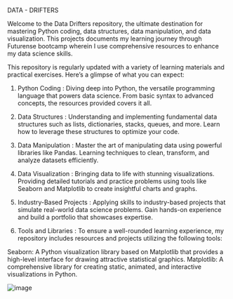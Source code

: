 DATA - DRIFTERS

Welcome to the Data Drifters repository, the ultimate destination for mastering Python coding, data structures, data manipulation, and data visualization.
This projects documents my learning journey through Futurense bootcamp wherein I use comprehensive resources to enhance my data science skills.

This repository is regularly updated with a variety of learning materials and practical exercises. 
Here’s a glimpse of what you can expect:

1. Python Coding :
Diving deep into Python, the versatile programming language that powers data science. From basic syntax to advanced concepts, the resources provided covers it all.

2. Data Structures :
Understanding and implementing fundamental data structures such as lists, dictionaries, stacks, queues, and more. Learn how to leverage these structures to optimize your code.

3. Data Manipulation :
Master the art of manipulating data using powerful libraries like Pandas. Learning techniques to clean, transform, and analyze datasets efficiently.

4. Data Visualization :
Bringing data to life with stunning visualizations. Providing detailed tutorials and practice problems using tools like Seaborn and Matplotlib to create insightful charts and graphs.

5. Industry-Based Projects :
Applying skills to industry-based projects that simulate real-world data science problems. Gain hands-on experience and build a portfolio that showcases expertise.

6. Tools and Libraries :
To ensure a well-rounded learning experience, my repository includes resources and projects utilizing the following tools:

Seaborn: A Python visualization library based on Matplotlib that provides a high-level interface for drawing attractive statistical graphics.
Matplotlib: A comprehensive library for creating static, animated, and interactive visualizations in Python.

![image](https://github.com/Rishika1954/Data-Drifters-Bootcamp/assets/137800912/2984dfc2-2c65-4bf4-b480-8695c1dcf2a5)

